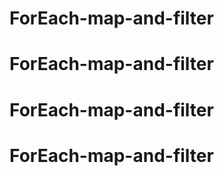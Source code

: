 # ForEach-map-and-filter
# ForEach-map-and-filter
# ForEach-map-and-filter
# ForEach-map-and-filter
